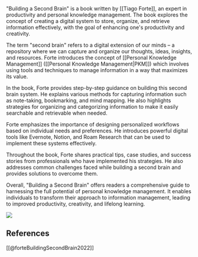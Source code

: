 
"Building a Second Brain" is a book written by [[Tiago Forte]], an expert in productivity and personal knowledge management. The book explores the concept of creating a digital system to store, organize, and retrieve information effectively, with the goal of enhancing one's productivity and creativity.

The term "second brain" refers to a digital extension of our minds – a repository where we can capture and organize our thoughts, ideas, insights, and resources. Forte introduces the concept of [[Personal Knowledge Management]] ([[Personal Knowledge Management|PKM]]) which involves using tools and techniques to manage information in a way that maximizes its value.

In the book, Forte provides step-by-step guidance on building this second brain system. He explains various methods for capturing information such as note-taking, bookmarking, and mind mapping. He also highlights strategies for organizing and categorizing information to make it easily searchable and retrievable when needed.

Forte emphasizes the importance of designing personalized workflows based on individual needs and preferences. He introduces powerful digital tools like Evernote, Notion, and Roam Research that can be used to implement these systems effectively.

Throughout the book, Forte shares practical tips, case studies, and success stories from professionals who have implemented his strategies. He also addresses common challenges faced while building a second brain and provides solutions to overcome them.

Overall, "Building a Second Brain" offers readers a comprehensive guide to harnessing the full potential of personal knowledge management. It enables individuals to transform their approach to information management, leading to improved productivity, creativity, and lifelong learning.

![](https://www.youtube.com/watch?v=SjZSy8s2VEE)

## References
[[@forteBuildingSecondBrain2022]]
